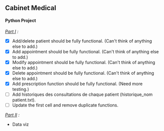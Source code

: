 ## Cabinet Medical
#### Python Project
_<ins>Part I</ins> :_
- [x] Add/delete patient should be fully functional. (Can't think of anything else to add.)
- [x] Add appointment should be fully functional. (Can't think of anything else to add.)
- [x] Modify appointment should be fully functional. (Can't think of anything else to add.)
- [x] Delete appointment should be fully functional. (Can't think of anything else to add.)
- [x] Add prescription function should be fully functional. (Need more testing.)
- [ ] Add historiques des consultations de chaque patient (historique_nom patient.txt).
- [ ] Update the first cell and remove duplicate functions.

_<ins>Part II</ins> :_
- Data viz
 
